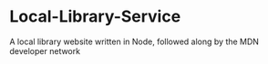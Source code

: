 # Local-Library-Service
A local library website written in Node, followed along by the MDN developer network
